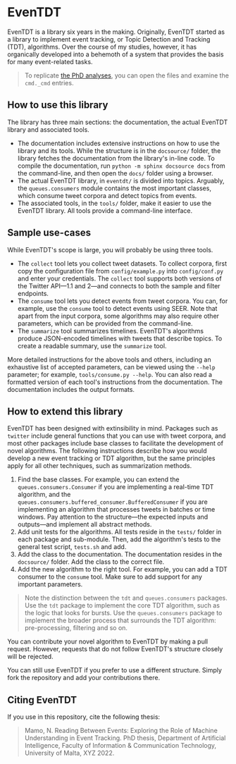 # EvenTDT

EvenTDT is a library six years in the making.
Originally, EvenTDT started as a library to implement event tracking, or Topic Detection and Tracking (TDT), algorithms.
Over the course of my studies, however, it has organically developed into a behemoth of a system that provides the basis for many event-related tasks.

> To replicate [the PhD analyses](https://github.com/NicholasMamo/phd-data), you can open the files and examine the `cmd._cmd` entries. 

## How to use this library

The library has three main sections: the documentation, the actual EvenTDT library and associated tools.

- The documentation includes extensive instructions on how to use the library and its tools.
While the structure is in the `docsource/` folder, the library fetches the documentation from the library's in-line code.
To compile the documentation, run  `python -m sphinx docsource docs` from the command-line, and then open the `docs/` folder using a browser.
- The actual EvenTDT library, in `eventdt/` is divided into topics.
Arguably, the `queues.consumers`  module contains the most important classes, which consume tweet corpora and detect topics from events.
- The associated tools, in the `tools/` folder, make it easier to use the EvenTDT library.
All tools provide a command-line interface.

## Sample use-cases

While EvenTDT's scope is large, you will probably be using three tools.

- The `collect` tool lets you collect tweet datasets.
To collect corpora, first copy the configuration file from `config/example.py` into `config/conf.py` and enter your credentials.
The `collect` tool supports both versions of the Twitter API—1.1 and 2—and connects to both the sample and filter endpoints.
- The `consume` tool lets you detect events from tweet corpora.
You can, for example, use the `consume` tool to detect events using SEER.
Note that apart from the input corpora, some algorithms may also require other parameters, which can be provided from the command-line.
- The `summarize` tool summarizes timelines.
EvenTDT's algorithms produce JSON-encoded timelines with tweets that describe topics.
To create a readable summary, use the `summarize` tool.

More detailed instructions for the above tools and others, including an exhaustive list of accepted parameters, can be viewed using the `--help` parameter; for example, `tools/consume.py --help`.
You can also read a formatted version of each tool's instructions from the documentation.
The documentation includes the output formats.

## How to extend this library

EvenTDT has been designed with extinsibility in mind.
Packages such as `twitter` include general functions that you can use with tweet corpora, and most other packages include base classes to facilitate the development of novel algorithms.
The following instructions describe how you would develop a new event tracking or TDT algorithm, but the same principles apply for all other techniques, such as summarization methods.

1. Find the base classes.
For example, you can extend the `queues.consumers.Consumer` if you are implementing a real-time TDT algorithm, and the `queues.consumers.buffered_consumer.BufferedConsumer` if you are implementing an algorithm that processes tweets in batches or time windows.
Pay attention to the structure—the expected inputs and outputs—and implement all abstract methods.
2. Add unit tests for the algorithms.
All tests reside in the `tests/` folder in each package and sub-module.
Then, add the algorithm's tests to the general test script, `tests.sh` and add.
3. Add the class to the documentation.
The documentation resides in the `docsource/` folder.
Add the class to the correct file.
4. Add the new algorithm to the right tool.
For example, you can add a TDT consumer to the `consume` tool.
Make sure to add support for any important parameters.

> Note the distinction between the `tdt` and `queues.consumers` packages.
> Use the `tdt` package to implement the core TDT algorithm, such as the logic that looks for bursts.
> Use the `queues.consumers` package to implement the broader process that surrounds the TDT algorithm: pre-processing, filtering and so on.

You can contribute your novel algorithm to EvenTDT by making a pull request.
However, requests that do not follow EvenTDT's structure closely will be rejected.

You can still use EvenTDT if you prefer to use a different structure.
Simply fork the repository and add your contributions there.

## Citing EvenTDT

If you use in this repository, cite the following thesis:

> Mamo, N. Reading Between Events: Exploring the Role of Machine Understanding in Event Tracking. PhD thesis, Department of Artificial Intelligence, Faculty of Information & Communication Technology, University of Malta, XYZ 2022.